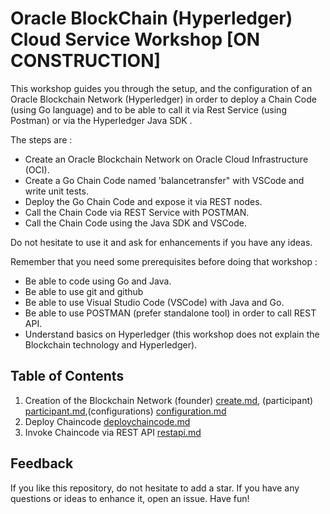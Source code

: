 # Oracle BlockChain (Hyperledger) Cloud Service Workshop [ON CONSTRUCTION]

This workshop guides you through the setup, and the configuration of an Oracle Blockchain Network (Hyperledger) in order to deploy a Chain Code (using Go language) and to be able to call it via Rest Service (using Postman) or via the Hyperledger Java SDK  .

The steps are :

- Create an Oracle Blockchain Network on Oracle Cloud Infrastructure (OCI).
- Create a Go Chain Code named 'balancetransfer" with VSCode and write unit tests.
- Deploy the Go Chain Code and expose it via REST nodes.
- Call the Chain Code via REST Service with POSTMAN.
- Call the Chain Code using the Java SDK and VSCode.

Do not hesitate to use it and ask for enhancements if you have any ideas.

Remember that you need some prerequisites before doing that workshop :
- Be able to code using Go and Java.
- Be able to use git and github
- Be able to use Visual Studio Code (VSCode) with Java and Go.
- Be able to use POSTMAN (prefer standalone tool) in order to call REST API.
- Understand basics on Hyperledger (this workshop does not explain the Blockchain technology and Hyperledger).


## Table of Contents

1. Creation of the Blockchain Network (founder)  [create.md](docs/01-create.md), (participant)  [participant.md](docs/02-participant.md),(configurations)  [configuration.md](docs/03-configuration.md)
2. Deploy Chaincode [deploychaincode.md](docs/04-deploychaincode.md)
3. Invoke Chaincode via REST API [restapi.md](docs/05-restapi.md)

## Feedback

If you like this repository, do not hesitate to add a star. If you have any
questions or ideas to enhance it, open an issue. Have fun!